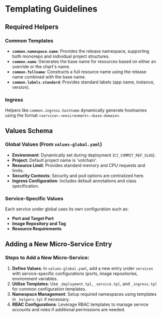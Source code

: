 # Templating Guidelines

## Required Helpers

### Common Templates

- **`common.namespace.name`**: Provides the release namespace, supporting both monorepo and individual project structures.
- **`common.name`**: Generates the base name for resources based on either an override or the chart's name.
- **`common.fullname`**: Constructs a full resource name using the release name combined with the base name.
- **`common.labels.standard`**: Provides standard labels (app name, instance, version).

### Ingress

Helpers like `common.ingress.hostname` dynamically generate hostnames using the format `<service>.<environment>.<base-domain>`.

## Values Schema

### Global Values (From `values-global.yaml`)

- **Environment**: Dynamically set during deployment (`CI_COMMIT_REF_SLUG`).
- **Project**: Default project name is 'votchain'.
- **Resource Limit**: Provides standard memory and CPU requests and limits.
- **Security Contexts**: Security and pod options are centralized here.
- **Ingress Configuration**: Includes default annotations and class specification.

### Service-Specific Values

Each service under global uses its own configuration such as:
- **Port and Target Port**
- **Image Repository and Tag**
- **Resource Requirements**

## Adding a New Micro-Service Entry

### Steps to Add a New Micro-Service:

1. **Define Values**: In `values-global.yaml`, add a new entry under `services` with service-specific configurations (ports, image repositories, environment variables.
2. **Utilize Templates**: Use `_deployment.tpl`, `_service.tpl`, and `_ingress.tpl` for common configuration templates.
3. **Namespace Management**: Setup required namespaces using templates in `_helpers.tpl` if necessary.
4. **RBAC Configurations**: Leverage RBAC templates to manage service accounts and roles if additional permissions are needed.

